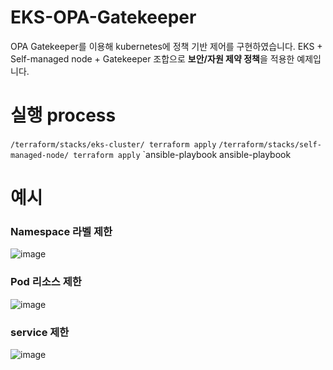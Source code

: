 # EKS-OPA-Gatekeeper
OPA Gatekeeper를 이용해 kubernetes에 정책 기반 제어를 구현하였습니다.
EKS + Self-managed node + Gatekeeper 조합으로 **보안/자원 제약 정책**을 적용한 예제입니다.

# 실행 process
`/terraform/stacks/eks-cluster/ terraform apply`
`/terraform/stacks/self-managed-node/ terraform apply`
`ansible-playbook ansible-playbook

# 예시
### Namespace 라벨 제한
![image](https://github.com/user-attachments/assets/5e56bbeb-1d9f-4ae8-a424-12f64337d334)  

### Pod 리소스 제한
![image](https://github.com/user-attachments/assets/15cd5b87-2146-43bc-b256-e8b8a0f7b64d)  

### service 제한
![image](https://github.com/user-attachments/assets/198dbbc1-f063-4c5f-81ab-a1940f2b350c)
